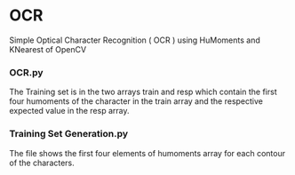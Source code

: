 # OCR
Simple Optical Character Recognition ( OCR )  using HuMoments and  KNearest of OpenCV

### OCR.py
 The Training set is in the two arrays train and resp which contain the first four humoments of the character in the train array and  the respective expected value in the resp array.

### Training Set Generation.py
 The file shows the first four elements of humoments array for each contour of the characters.

